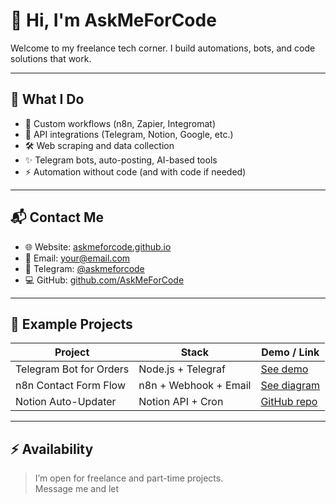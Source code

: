 # 👋 Hi, I'm AskMeForCode

Welcome to my freelance tech corner. I build automations, bots, and code solutions that work.

---

## 💼 What I Do

- 🤖 Custom workflows (n8n, Zapier, Integromat)
- 🧩 API integrations (Telegram, Notion, Google, etc.)
- 🛠️ Web scraping and data collection
- ✨ Telegram bots, auto-posting, AI-based tools
- ⚡ Automation without code (and with code if needed)

---

## 📬 Contact Me

- 🌐 Website: [askmeforcode.github.io](https://askmeforcode.github.io)
- 📧 Email: your@email.com
- 💬 Telegram: [@askmeforcode](https://t.me/askmeforcode)
- 💻 GitHub: [github.com/AskMeForCode](https://github.com/AskMeForCode)

---

## 🔧 Example Projects

| Project                 | Stack                     | Demo / Link        |
|-------------------------|---------------------------|--------------------|
| Telegram Bot for Orders | Node.js + Telegraf        | [See demo](#)      |
| n8n Contact Form Flow   | n8n + Webhook + Email     | [See diagram](#)   |
| Notion Auto-Updater     | Notion API + Cron         | [GitHub repo](#)   |

---

## ⚡ Availability

> I’m open for freelance and part-time projects.  
> Message me and let
